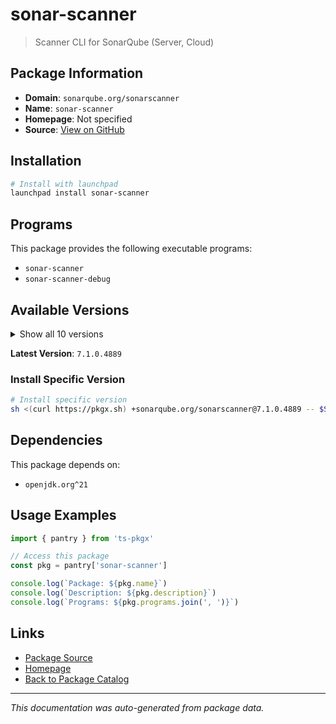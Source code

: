 # sonar-scanner

> Scanner CLI for SonarQube (Server, Cloud)

## Package Information

- **Domain**: `sonarqube.org/sonarscanner`
- **Name**: `sonar-scanner`
- **Homepage**: Not specified
- **Source**: [View on GitHub](https://github.com/pkgxdev/pantry/tree/main/projects/sonarqube.org/sonarscanner/package.yml)

## Installation

```bash
# Install with launchpad
launchpad install sonar-scanner
```

## Programs

This package provides the following executable programs:

- `sonar-scanner`
- `sonar-scanner-debug`

## Available Versions

<details>
<summary>Show all 10 versions</summary>

- `7.1.0.4889`, `7.0.2.4839`, `7.0.1.4817`, `7.0.0.4796`, `6.2.1.4610`
- `6.2.0.4584`, `6.1.0.4477`, `6.0.0.4432`, `5.0.2.4997`, `5.0.1.3006`

</details>

**Latest Version**: `7.1.0.4889`

### Install Specific Version

```bash
# Install specific version
sh <(curl https://pkgx.sh) +sonarqube.org/sonarscanner@7.1.0.4889 -- $SHELL -i
```

## Dependencies

This package depends on:

- `openjdk.org^21`

## Usage Examples

```typescript
import { pantry } from 'ts-pkgx'

// Access this package
const pkg = pantry['sonar-scanner']

console.log(`Package: ${pkg.name}`)
console.log(`Description: ${pkg.description}`)
console.log(`Programs: ${pkg.programs.join(', ')}`)
```

## Links

- [Package Source](https://github.com/pkgxdev/pantry/tree/main/projects/sonarqube.org/sonarscanner/package.yml)
- [Homepage](#)
- [Back to Package Catalog](../../../package-catalog.md)

---

*This documentation was auto-generated from package data.*
